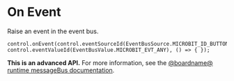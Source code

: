 # On Event

Raise an event in the event bus.

```sig
control.onEvent(control.eventSourceId(EventBusSource.MICROBIT_ID_BUTTON_A), control.eventValueId(EventBusValue.MICROBIT_EVT_ANY), () => { });
```

**This is an advanced API.**  For more information, see the
[@boardname@ runtime messageBus documentation](https://lancaster-university.github.io/microbit-docs/ubit/messageBus/).

